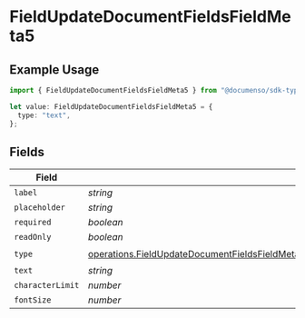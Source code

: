 # FieldUpdateDocumentFieldsFieldMeta5

## Example Usage

```typescript
import { FieldUpdateDocumentFieldsFieldMeta5 } from "@documenso/sdk-typescript/models/operations";

let value: FieldUpdateDocumentFieldsFieldMeta5 = {
  type: "text",
};
```

## Fields

| Field                                                                                                                                                                                                    | Type                                                                                                                                                                                                     | Required                                                                                                                                                                                                 | Description                                                                                                                                                                                              |
| -------------------------------------------------------------------------------------------------------------------------------------------------------------------------------------------------------- | -------------------------------------------------------------------------------------------------------------------------------------------------------------------------------------------------------- | -------------------------------------------------------------------------------------------------------------------------------------------------------------------------------------------------------- | -------------------------------------------------------------------------------------------------------------------------------------------------------------------------------------------------------- |
| `label`                                                                                                                                                                                                  | *string*                                                                                                                                                                                                 | :heavy_minus_sign:                                                                                                                                                                                       | N/A                                                                                                                                                                                                      |
| `placeholder`                                                                                                                                                                                            | *string*                                                                                                                                                                                                 | :heavy_minus_sign:                                                                                                                                                                                       | N/A                                                                                                                                                                                                      |
| `required`                                                                                                                                                                                               | *boolean*                                                                                                                                                                                                | :heavy_minus_sign:                                                                                                                                                                                       | N/A                                                                                                                                                                                                      |
| `readOnly`                                                                                                                                                                                               | *boolean*                                                                                                                                                                                                | :heavy_minus_sign:                                                                                                                                                                                       | N/A                                                                                                                                                                                                      |
| `type`                                                                                                                                                                                                   | [operations.FieldUpdateDocumentFieldsFieldMetaDocumentsFieldsResponse200ApplicationJSONType](../../models/operations/fieldupdatedocumentfieldsfieldmetadocumentsfieldsresponse200applicationjsontype.md) | :heavy_check_mark:                                                                                                                                                                                       | N/A                                                                                                                                                                                                      |
| `text`                                                                                                                                                                                                   | *string*                                                                                                                                                                                                 | :heavy_minus_sign:                                                                                                                                                                                       | N/A                                                                                                                                                                                                      |
| `characterLimit`                                                                                                                                                                                         | *number*                                                                                                                                                                                                 | :heavy_minus_sign:                                                                                                                                                                                       | N/A                                                                                                                                                                                                      |
| `fontSize`                                                                                                                                                                                               | *number*                                                                                                                                                                                                 | :heavy_minus_sign:                                                                                                                                                                                       | N/A                                                                                                                                                                                                      |